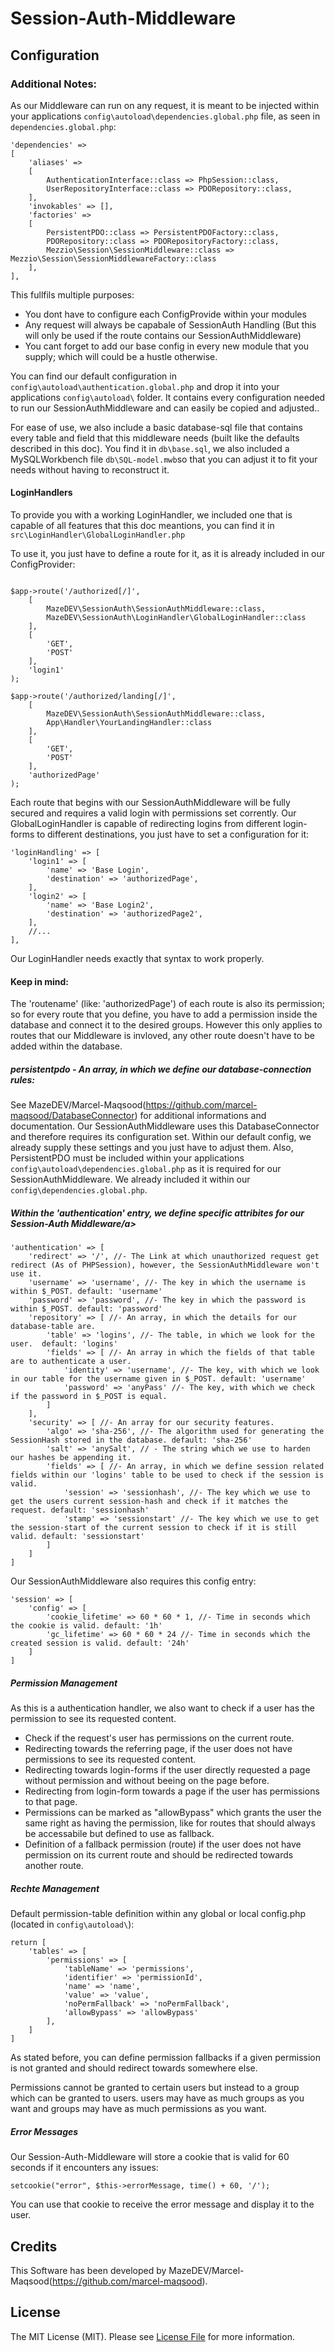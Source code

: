 # Session-Auth-Middleware

## Configuration

### Additional Notes: ###
As our Middleware can run on any request, it is meant to be injected within your applications ```config\autoload\dependencies.global.php``` file, as seen in ```dependencies.global.php```:
```
'dependencies' => 
[
    'aliases' => 
    [
        AuthenticationInterface::class => PhpSession::class,
        UserRepositoryInterface::class => PDORepository::class,
    ],
    'invokables' => [],
    'factories' => 
    [
        PersistentPDO::class => PersistentPDOFactory::class,
        PDORepository::class => PDORepositoryFactory::class,
        Mezzio\Session\SessionMiddleware::class => Mezzio\Session\SessionMiddlewareFactory::class
    ],
],
```
This fullfils multiple purposes:
- You dont have to configure each ConfigProvide within your modules
- Any request will always be capabale of SessionAuth Handling (But this will only be used if the route contains our SessionAuthMiddleware)
- You cant forget to add our base config in every new module that you supply; which will could be a hustle otherwise.

You can find our default configuration in ```config\autoload\authentication.global.php``` and drop it into your applications ```config\autoload\``` folder.
It contains every configuration needed to run our SessionAuthMiddleware and can easily be copied and adjusted..

For ease of use, we also include a basic database-sql file that contains every table and field that this middleware needs (built like the defaults described in this doc).
You find it in ```db\base.sql```, we also included a MySQLWorkbench file ```db\SQL-model.mwb```so that you can adjust it to fit your needs without having to reconstruct it.


#### LoginHandlers ####
To provide you with a working LoginHandler, we included one that is capable of all features that this doc meantions, you can find it in
```src\LoginHandler\GlobalLoginHandler.php```

To use it, you just have to define a route for it, as it is already included in our ConfigProvider:
```

$app->route('/authorized[/]',
    [
        MazeDEV\SessionAuth\SessionAuthMiddleware::class,
        MazeDEV\SessionAuth\LoginHandler\GlobalLoginHandler::class
    ],
    [
        'GET',
        'POST'
    ],
    'login1'
);

$app->route('/authorized/landing[/]',
    [
        MazeDEV\SessionAuth\SessionAuthMiddleware::class,
        App\Handler\YourLandingHandler::class
    ],
    [
        'GET',
        'POST'
    ],
    'authorizedPage'
);

```

Each route that begins with our SessionAuthMiddleware will be fully secured and requires a valid login with permissions set corrently.
Our GlobalLoginHandler is capable of redirecting logins from different login-forms to different destinations, you just have to set a configuration for it:
```
'loginHandling' => [
    'login1' => [
        'name' => 'Base Login',
        'destination' => 'authorizedPage',
    ],
    'login2' => [
        'name' => 'Base Login2',
        'destination' => 'authorizedPage2',
    ],
    //...
],
```
Our LoginHandler needs exactly that syntax to work properly.

#### Keep in mind: ####
The 'routename' (like: 'authorizedPage') of each route is also its permission; so for every route that you define, you have to add a permission inside the database and connect it to the desired groups.
However this only applies to routes that our Middleware is invloved, any other route doesn't have to be added within the database.


##### <a id="pdo">persistentpdo - An array, in which we define our database-connection rules:</a>
See MazeDEV/Marcel-Maqsood(https://github.com/marcel-maqsood/DatabaseConnector) for additional informations and documentation.
Our SessionAuthMiddleware uses this DatabaseConnector and therefore requires its configuration set.
Within our default config, we already supply these settings and you just have to adjust them.
Also, PersistentPDO must be included within your applications ```config\autoload\dependencies.global.php``` as it is required for our SessionAuthMiddleware.
We already included it within our ```config\dependencies.global.php```.



##### <a id="auth">Within the 'authentication' entry, we define specific attribites for our Session-Auth Middleware/a>
```
'authentication' => [
    'redirect' => '/', //- The Link at which unauthorized request get redirect (As of PHPSession), however, the SessionAuthMiddleware won't use it.
    'username' => 'username', //- The key in which the username is within $_POST. default: 'username'
    'password' => 'password', //- The key in which the password is within $_POST. default: 'password'
    'repository' => [ //- An array, in which the details for our database-table are.
        'table' => 'logins', //- The table, in which we look for the user.  default: 'logins'
        'fields' => [ //- An array in which the fields of that table are to authenticate a user.
            'identity' => 'username', //- The key, with which we look in our table for the username given in $_POST. default: 'username'
            'password' => 'anyPass' //- The key, with which we check if the password in $_POST is equal.
        ]
    ],
    'security' => [ //- An array for our security features.
        'algo' => 'sha-256', //- The algorithm used for generating the SessionHash stored in the database. default: 'sha-256'
        'salt' => 'anySalt', // - The string which we use to harden our hashes be appending it.
        'fields' => [ //- An array, in which we define session related fields within our 'logins' table to be used to check if the session is valid.
            'session' => 'sessionhash', //- The key which we use to get the users current session-hash and check if it matches the request. default: 'sessionhash'
            'stamp' => 'sessionstart' //- The key which we use to get the session-start of the current session to check if it is still valid. default: 'sessionstart'
        ]
    ]
]
```

Our SessionAuthMiddleware also requires this config entry:
```
'session' => [
    'config' => [
        'cookie_lifetime' => 60 * 60 * 1, //- Time in seconds which the cookie is valid. default: '1h'
        'gc_lifetime' => 60 * 60 * 24 //- Time in seconds which the created session is valid. default: '24h'
    ]
]
```

##### <a id="permissions">Permission Management</a>
As this is a authentication handler, we also want to check if a user has the permission to see its requested content.
- Check if the request's user has permissions on the current route.
- Redirecting towards the referring page, if the user does not have permissions to see its requested content.
- Redirecting towards login-forms if the user directly requested a page without permission and without beeing on the page before.
- Redirecting from login-form towards a page if the user has permissions to that page.
- Permissions can be marked as "allowBypass" which grants the user the same right as having the permission, like for routes that should always be accessabile but defined to use as fallback.
- Definition of a fallback permission (route) if the user does not have permission on its current route and should be redirected towards another route.


##### <a id="tables">Rechte Management</a>
Default permission-table definition within any global or local config.php (located in ```config\autoload\```):
```
return [
    'tables' => [
        'permissions' => [
            'tableName' => 'permissions',
            'identifier' => 'permissionId',
            'name' => 'name',
            'value' => 'value',
            'noPermFallback' => 'noPermFallback',
            'allowBypass' => 'allowBypass'
        ],
    ]
]
```

As stated before, you can define permission fallbacks if a given permission is not granted and should redirect towards somewhere else.

Permissions cannot be granted to certain users but instead to a group which can be granted to users.
users may have as much groups as you want and groups may have as much permissions as you want.


##### <a id="messages">Error Messages</a>
Our Session-Auth-Middleware will store a cookie that is valid for 60 seconds if it encounters any issues:
```
setcookie("error", $this->errorMessage, time() + 60, '/');
```
You can use that cookie to receive the error message and display it to the user.


## Credits

This Software has been developed by MazeDEV/Marcel-Maqsood(https://github.com/marcel-maqsood).


## License

The MIT License (MIT). Please see [License File](LICENSE) for more information.
